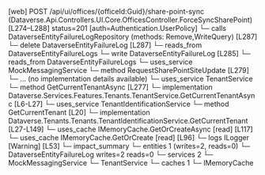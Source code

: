 [web] POST /api/ui/offices/{officeId:Guid}/share-point-sync  (Dataverse.Api.Controllers.UI.Core.OfficesController.ForceSyncSharePoint)  [L274–L288] status=201 [auth=Authentication.UserPolicy]
  └─ calls DataverseEntityFailureLogRepository (methods: Remove,WriteQuery) [L287]
  └─ delete DataverseEntityFailureLog [L287]
    └─ reads_from DataverseEntityFailureLogs
  └─ write DataverseEntityFailureLog [L285]
    └─ reads_from DataverseEntityFailureLogs
  └─ uses_service MockMessagingService
    └─ method RequestSharePointSiteUpdate [L279]
      └─ ... (no implementation details available)
  └─ uses_service TenantService
    └─ method GetCurrentTenantAsync [L277]
      └─ implementation Dataverse.Services.Features.Tenants.TenantService.GetCurrentTenantAsync [L6-L27]
        └─ uses_service TenantIdentificationService
          └─ method GetCurrentTenant [L20]
            └─ implementation Dataverse.Tenants.Tenants.TenantIdentificationService.GetCurrentTenant [L27-L149]
              └─ uses_cache IMemoryCache.GetOrCreateAsync [read] [L117]
              └─ uses_cache IMemoryCache.GetOrCreate [read] [L96]
              └─ logs ILogger<ITenantIdentificationService> [Warning] [L53]
  └─ impact_summary
    └─ entities 1 (writes=2, reads=0)
      └─ DataverseEntityFailureLog writes=2 reads=0
    └─ services 2
      └─ MockMessagingService
      └─ TenantService
    └─ caches 1
      └─ IMemoryCache

